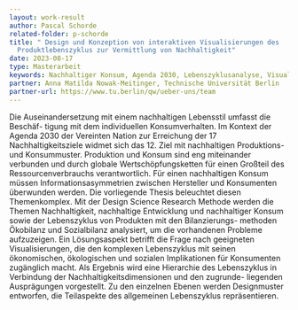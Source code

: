 ```yaml
---
layout: work-result
author: Pascal Schorde
related-folder: p-schorde
title: " Design und Konzeption von interaktiven Visualisierungen des
  Produktlebenszyklus zur Vermittlung von Nachhaltigkeit"
date: 2023-08-17
type: Masterarbeit
keywords: Nachhaltiger Konsum, Agenda 2030, Lebenszyklusanalyse, Visualisierung von Nachhaltigkeitsdimensionen
partner: Anna Matilda Nowak-Meitinger, Technische Universität Berlin
partner-url: https://www.tu.berlin/qw/ueber-uns/team
---
```

Die Auseinandersetzung mit einem nachhaltigen Lebensstil umfasst die Beschäf- tigung mit dem individuellen Konsumverhalten. Im Kontext der Agenda 2030 der Vereinten Nation zur Erreichung der 17 Nachhaltigkeitsziele widmet sich das 12. Ziel mit nachhaltigen Produktions- und Konsummuster. Produktion und Konsum sind eng miteinander verbunden und durch globale Wertschöpfungsketten für einen Großteil des Ressourcenverbrauchs verantwortlich. Für einen nachhaltigen Konsum müssen Informationsasymmetrien zwischen Hersteller und Konsumenten überwunden werden. Die vorliegende Thesis beleuchtet diesen Themenkomplex. Mit der Design Science Research Methode werden die Themen Nachhaltigkeit, nachhaltige Entwicklung und nachhaltiger Konsum sowie der Lebenszyklus von Produkten mit den Bilanzierungs- methoden Ökobilanz und Sozialbilanz analysiert, um die vorhandenen Probleme aufzuzeigen. Ein Lösungsaspekt betrifft die Frage nach geeigneten Visualisierungen, die den komplexen Lebenszyklus mit seinen ökonomischen, ökologischen und sozialen Implikationen für Konsumenten zugänglich macht. Als Ergebnis wird eine Hierarchie des Lebenszyklus in Verbindung der Nachhaltigkeitsdimensionen und den zugrunde- liegenden Ausprägungen vorgestellt. Zu den einzelnen Ebenen werden Designmuster entworfen, die Teilaspekte des allgemeinen Lebenszyklus repräsentieren.
